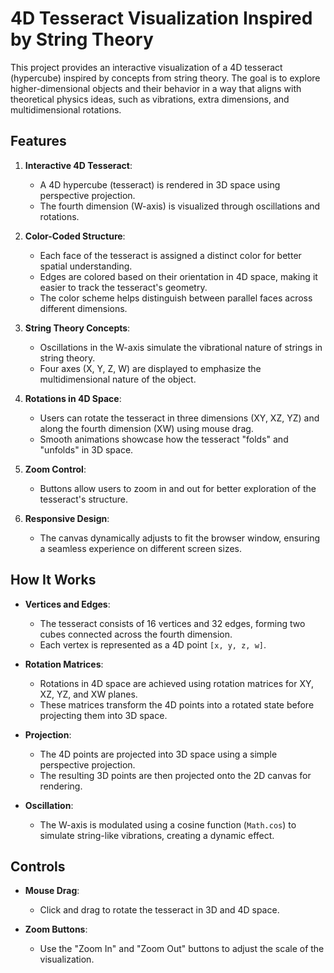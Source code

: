 # 4D Tesseract Visualization Inspired by String Theory

This project provides an interactive visualization of a 4D tesseract (hypercube) inspired by concepts from string theory. The goal is to explore higher-dimensional objects and their behavior in a way that aligns with theoretical physics ideas, such as vibrations, extra dimensions, and multidimensional rotations.

## Features

1. **Interactive 4D Tesseract**:
   - A 4D hypercube (tesseract) is rendered in 3D space using perspective projection.
   - The fourth dimension (W-axis) is visualized through oscillations and rotations.

2. **Color-Coded Structure**:
   - Each face of the tesseract is assigned a distinct color for better spatial understanding.
   - Edges are colored based on their orientation in 4D space, making it easier to track the tesseract's geometry.
   - The color scheme helps distinguish between parallel faces across different dimensions.

3. **String Theory Concepts**:
   - Oscillations in the W-axis simulate the vibrational nature of strings in string theory.
   - Four axes (X, Y, Z, W) are displayed to emphasize the multidimensional nature of the object.

4. **Rotations in 4D Space**:
   - Users can rotate the tesseract in three dimensions (XY, XZ, YZ) and along the fourth dimension (XW) using mouse drag.
   - Smooth animations showcase how the tesseract "folds" and "unfolds" in 3D space.

5. **Zoom Control**:
   - Buttons allow users to zoom in and out for better exploration of the tesseract's structure.

6. **Responsive Design**:
   - The canvas dynamically adjusts to fit the browser window, ensuring a seamless experience on different screen sizes.

## How It Works

- **Vertices and Edges**:
  - The tesseract consists of 16 vertices and 32 edges, forming two cubes connected across the fourth dimension.
  - Each vertex is represented as a 4D point `[x, y, z, w]`.

- **Rotation Matrices**:
  - Rotations in 4D space are achieved using rotation matrices for XY, XZ, YZ, and XW planes.
  - These matrices transform the 4D points into a rotated state before projecting them into 3D space.

- **Projection**:
  - The 4D points are projected into 3D space using a simple perspective projection.
  - The resulting 3D points are then projected onto the 2D canvas for rendering.

- **Oscillation**:
  - The W-axis is modulated using a cosine function (`Math.cos`) to simulate string-like vibrations, creating a dynamic effect.

## Controls

- **Mouse Drag**:
  - Click and drag to rotate the tesseract in 3D and 4D space.

- **Zoom Buttons**:
  - Use the "Zoom In" and "Zoom Out" buttons to adjust the scale of the visualization.

